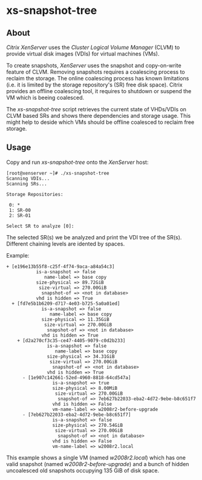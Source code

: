 xs-snapshot-tree
================

About
-----

*Citrix XenServer* uses the *Cluster Logical Volume Manager* (CLVM) to provide
virtual disk images (VDIs) for virtual machines (VMs).

To create snapshots, *XenServer* uses the snapshot and copy-on-write feature
of CLVM. Removing snapshots requires a coalescing process to reclaim the
storage. The online coalescing process has known limitations (i.e. it
is limited by the storage repository's (SR) free disk space). Citrix provides
an offline coalescing tool, it requires to shutdown or suspend the VM
which is beeing coalesced.

The *xs-snapshot-tree* script retrieves the current state of VHDs/VDIs on CLVM
based SRs and shows there dependencies and storage usage. This might help to
deside which VMs should be offline coalesced to reclaim free storage.


Usage
------

Copy and run *xs-snapshot-tree* onto the *XenServer* host:

```console
[root@xenserver ~]# ./xs-snapshot-tree 
Scanning VDIs...
Scanning SRs...

Storage Repositories:

 0: *
 1: SR-00
 2: SR-01

Select SR to analyze [0]: 
```

The selected SR(s) we be analyzed and print the VDI tree of the SR(s).
Different chaining levels are idented by spaces.

Example:
```console
+ [e196e13b55f8-c25f-4f74-9aca-a84a54c3]
           is-a-snapshot => false
              name-label => base copy
           size-physical => 89.72GiB
            size-virtual => 270.00GiB
             snapshot-of => <not in database>
           vhd is hidden => True
  + [fd7e5b1b6209-d717-4e03-b725-5a0a01ed]
             is-a-snapshot => false
                name-label => base copy
             size-physical => 11.35GiB
              size-virtual => 270.00GiB
               snapshot-of => <not in database>
             vhd is hidden => True
    + [d2a270cf3c35-ce47-4405-9079-c0d2b233]
               is-a-snapshot => false
                  name-label => base copy
               size-physical => 34.31GiB
                size-virtual => 270.00GiB
                 snapshot-of => <not in database>
               vhd is hidden => True
      - [1e907c142661-52ed-4960-8818-64cd547a]
                 is-a-snapshot => true
                 size-physical => 8.00MiB
                  size-virtual => 270.00GiB
                   snapshot-of => 7eb627b22033-eba2-4d72-9ebe-b8c651f7
                 vhd is hidden => False
                 vm-name-label => w2008r2-before-upgrade
      - [7eb627b22033-eba2-4d72-9ebe-b8c651f7]
                 is-a-snapshot => false
                 size-physical => 270.54GiB
                  size-virtual => 270.00GiB
                   snapshot-of => <not in database>
                 vhd is hidden => False
                 vm-name-label => w2008r2.local
```

This example shows a single VM (named *w2008r2.local*) which has one valid
snapshot (named *w2008r2-before-upgrade*) and a bunch of hidden uncoalesced
old snapshots occupying 135&nbsp;GiB of disk space.
